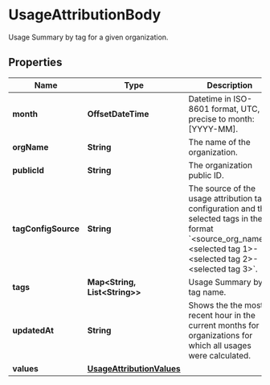 # UsageAttributionBody

Usage Summary by tag for a given organization.

## Properties

| Name                | Type                                                    | Description                                                                                                                                                                                         | Notes      |
| ------------------- | ------------------------------------------------------- | --------------------------------------------------------------------------------------------------------------------------------------------------------------------------------------------------- | ---------- |
| **month**           | **OffsetDateTime**                                      | Datetime in ISO-8601 format, UTC, precise to month: [YYYY-MM].                                                                                                                                      | [optional] |
| **orgName**         | **String**                                              | The name of the organization.                                                                                                                                                                       | [optional] |
| **publicId**        | **String**                                              | The organization public ID.                                                                                                                                                                         | [optional] |
| **tagConfigSource** | **String**                                              | The source of the usage attribution tag configuration and the selected tags in the format &#x60;&lt;source_org_name&gt;:&lt;selected tag 1&gt;-&lt;selected tag 2&gt;-&lt;selected tag 3&gt;&#x60;. | [optional] |
| **tags**            | **Map&lt;String, List&lt;String&gt;&gt;**               | Usage Summary by tag name.                                                                                                                                                                          | [optional] |
| **updatedAt**       | **String**                                              | Shows the the most recent hour in the current months for all organizations for which all usages were calculated.                                                                                    | [optional] |
| **values**          | [**UsageAttributionValues**](UsageAttributionValues.md) |                                                                                                                                                                                                     | [optional] |
